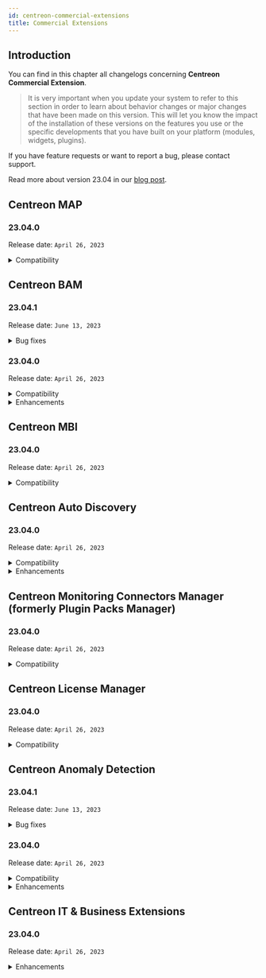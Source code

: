 ```yaml
---
id: centreon-commercial-extensions
title: Commercial Extensions
---
```


## Introduction

You can find in this chapter all changelogs concerning **Centreon Commercial Extension**.

> It is very important when you update your system to refer to this section in order to learn about behavior changes or
> major changes that have been made on this version. This will let you know the impact of the installation of these
> versions on the features you use or the specific developments that you have built on your platform (modules,
> widgets, plugins).

If you have feature requests or want to report a bug, please contact support.

Read more about version 23.04 in our [blog post](https://www.centreon.com/centreon-23-04-discover-the-latest-release/).

## Centreon MAP

### 23.04.0

Release date: `April 26, 2023`

<details>
  <summary>Compatibility</summary>

Compatibility with other 23.04 components.

</details>

## Centreon BAM

### 23.04.1

Release date: `June 13, 2023`

<details>
  <summary>Bug fixes</summary>

- Fixed an issue that caused KPIs to be unavailable for selection when configuring a Business Activity as a non-admin user.
- Fixed an issue that caused resources to be displayed for a single ACL group when multiple ACL groups were selected during the BA creation by a non-admin user.

</details>

### 23.04.0

Release date: `April 26, 2023`

<details>
  <summary>Compatibility</summary>

Compatibility with other 23.04 components.

</details>

<details>
  <summary>Enhancements</summary>

- [Configuration] Removed deprecated "Import SSV" feature from Business Activities configuration.
- [Configuration] Improved Business Activities configuration panel display:
   - Display listing pagination icons while displaying the configuration panel
   - Allow more space to display indicators' names.

</details>

## Centreon MBI

### 23.04.0

Release date: `April 26, 2023`

<details>
  <summary>Compatibility</summary>

Compatibility with other 23.04 components.

</details>

## Centreon Auto Discovery

### 23.04.0

Release date: `April 26, 2023`

<details>
  <summary>Compatibility</summary>

Compatibility with other 23.04 components.

</details>

<details>
  <summary>Enhancements</summary>

- Plugins automatic installation: plugins are now installed automatically on the poller where a Host Discovery Job is scheduled. So, you won't need to install them prior to scheduling discovery jobs.
- Job duplication: Host Discovery jobs can now be duplicated to avoid repetitive work.
- Mapper duplication: Host Discovery Mappers can now be duplicated inside a job.

</details>

## Centreon Monitoring Connectors Manager (formerly Plugin Packs Manager)

### 23.04.0

Release date: `April 26, 2023`

<details>
  <summary>Compatibility</summary>

Compatibility with other 23.04 components.

</details>

## Centreon License Manager

### 23.04.0

Release date: `April 26, 2023`

<details>
  <summary>Compatibility</summary>

Compatibility with other 23.04 components.

</details>

## Centreon Anomaly Detection

### 23.04.1

Release date: `June 13, 2023`

<details>
  <summary>Bug fixes</summary>

- Fixed an issue that caused KPIs to be unavailable for selection when configuring a Business Activity as a non-admin user.
- Fixed an issue that caused resources to be displayed for a single ACL group when multiple ACL groups were selected during the BA creation by a non-admin user.

</details>

### 23.04.0

Release date: `April 26, 2023`

<details>
  <summary>Compatibility</summary>

Compatibility with other 23.04 components.

</details>

<details>
  <summary>Enhancements</summary>
  
- [Core] It is now possible to exclude unrepresentative data from prediction computation.
- [Core] Anomaly Detection services can now be used in Business Activities.

</details>

## Centreon IT & Business Extensions

### 23.04.0

Release date: `April 26, 2023`

<details>
  <summary>Enhancements</summary>

- Added the possibility to customize the login page and the banner. You can now:
  - Change the background of the login page.
  - Change the logo on the login page.
  - Display custom text on the login page.
  - Give a name to the platform, that will be visible on the login page and in the banner.

</details>

